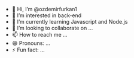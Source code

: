 - 👋 Hi, I’m @ozdemirfurkan1
- 👀 I’m interested in back-end 
- 🌱 I’m currently learning Javascript and Node.js
- 💞️ I’m looking to collaborate on ...
- 📫 How to reach me ...
- 😄 Pronouns: ...
- ⚡ Fun fact: ...

<!---
ozdemirfurkan1/ozdemirfurkan1 is a ✨ special ✨ repository because its `README.md` (this file) appears on your GitHub profile.
You can click the Preview link to take a look at your changes.
--->
